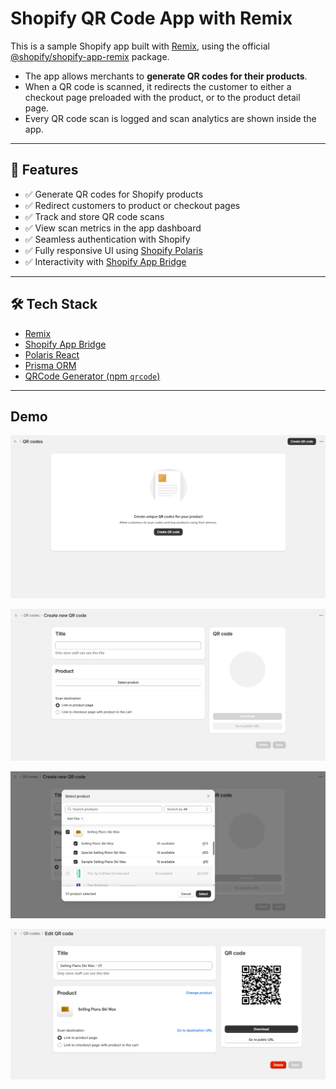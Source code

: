 # Shopify QR Code App with Remix

This is a sample Shopify app built with [Remix](https://remix.run/), using the official [@shopify/shopify-app-remix](https://www.npmjs.com/package/@shopify/shopify-app-remix) package.

- The app allows merchants to **generate QR codes for their products**.
- When a QR code is scanned, it redirects the customer to either a checkout page preloaded with the product, or to the product detail page.
- Every QR code scan is logged and scan analytics are shown inside the app.

---

## 🚀 Features

- ✅ Generate QR codes for Shopify products
- ✅ Redirect customers to product or checkout pages
- ✅ Track and store QR code scans
- ✅ View scan metrics in the app dashboard
- ✅ Seamless authentication with Shopify
- ✅ Fully responsive UI using [Shopify Polaris](https://polaris.shopify.com/)
- ✅ Interactivity with [Shopify App Bridge](https://shopify.dev/docs/apps/tools/app-bridge)

---

## 🛠 Tech Stack

- [Remix](https://remix.run/)
- [Shopify App Bridge](https://shopify.dev/docs/apps/tools/app-bridge)
- [Polaris React](https://polaris.shopify.com/)
- [Prisma ORM](https://www.prisma.io/)
- [QRCode Generator (npm `qrcode`)](https://www.npmjs.com/package/qrcode)

---

## Demo

![](images/1.png)

![](images/2.png)

![](images/3.png)

![](images/4.png)
